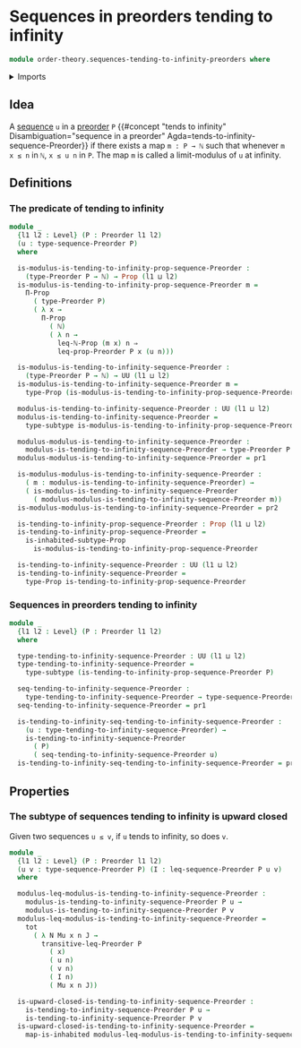 # Sequences in preorders tending to infinity

```agda
module order-theory.sequences-tending-to-infinity-preorders where
```

<details><summary>Imports</summary>

```agda
open import elementary-number-theory.inequality-natural-numbers
open import elementary-number-theory.natural-numbers

open import foundation.binary-relations
open import foundation.dependent-pair-types
open import foundation.function-extensionality
open import foundation.function-types
open import foundation.functoriality-dependent-pair-types
open import foundation.inhabited-subtypes
open import foundation.inhabited-types
open import foundation.propositions
open import foundation.sequences
open import foundation.subtypes
open import foundation.universe-levels

open import order-theory.preorders
open import order-theory.sequences-preorders
```

</details>

## Idea

A [sequence](order-theory.sequences-preorders.md) `u` in a
[preorder](order-theory.preorders.md) `P`
{{#concept "tends to infinity" Disambiguation="sequence in a preorder" Agda=tends-to-infinity-sequence-Preorder}}
if there exists a map `m : P → ℕ` such that whenever `m x ≤ n` in `ℕ`, `x ≤ u n`
in `P`. The map `m` is called a limit-modulus of `u` at infinity.

## Definitions

### The predicate of tending to infinity

```agda
module _
  {l1 l2 : Level} (P : Preorder l1 l2)
  (u : type-sequence-Preorder P)
  where

  is-modulus-is-tending-to-infinity-prop-sequence-Preorder :
    (type-Preorder P → ℕ) → Prop (l1 ⊔ l2)
  is-modulus-is-tending-to-infinity-prop-sequence-Preorder m =
    Π-Prop
      ( type-Preorder P)
      ( λ x →
        Π-Prop
          ( ℕ)
          ( λ n →
            leq-ℕ-Prop (m x) n ⇒
            leq-prop-Preorder P x (u n)))

  is-modulus-is-tending-to-infinity-sequence-Preorder :
    (type-Preorder P → ℕ) → UU (l1 ⊔ l2)
  is-modulus-is-tending-to-infinity-sequence-Preorder m =
    type-Prop (is-modulus-is-tending-to-infinity-prop-sequence-Preorder m)

  modulus-is-tending-to-infinity-sequence-Preorder : UU (l1 ⊔ l2)
  modulus-is-tending-to-infinity-sequence-Preorder =
    type-subtype is-modulus-is-tending-to-infinity-prop-sequence-Preorder

  modulus-modulus-is-tending-to-infinity-sequence-Preorder :
    modulus-is-tending-to-infinity-sequence-Preorder → type-Preorder P → ℕ
  modulus-modulus-is-tending-to-infinity-sequence-Preorder = pr1

  is-modulus-modulus-is-tending-to-infinity-sequence-Preorder :
    ( m : modulus-is-tending-to-infinity-sequence-Preorder) →
    ( is-modulus-is-tending-to-infinity-sequence-Preorder
      ( modulus-modulus-is-tending-to-infinity-sequence-Preorder m))
  is-modulus-modulus-is-tending-to-infinity-sequence-Preorder = pr2

  is-tending-to-infinity-prop-sequence-Preorder : Prop (l1 ⊔ l2)
  is-tending-to-infinity-prop-sequence-Preorder =
    is-inhabited-subtype-Prop
      is-modulus-is-tending-to-infinity-prop-sequence-Preorder

  is-tending-to-infinity-sequence-Preorder : UU (l1 ⊔ l2)
  is-tending-to-infinity-sequence-Preorder =
    type-Prop is-tending-to-infinity-prop-sequence-Preorder
```

### Sequences in preorders tending to infinity

```agda
module _
  {l1 l2 : Level} (P : Preorder l1 l2)
  where

  type-tending-to-infinity-sequence-Preorder : UU (l1 ⊔ l2)
  type-tending-to-infinity-sequence-Preorder =
    type-subtype (is-tending-to-infinity-prop-sequence-Preorder P)

  seq-tending-to-infinity-sequence-Preorder :
    type-tending-to-infinity-sequence-Preorder → type-sequence-Preorder P
  seq-tending-to-infinity-sequence-Preorder = pr1

  is-tending-to-infinity-seq-tending-to-infinity-sequence-Preorder :
    (u : type-tending-to-infinity-sequence-Preorder) →
    is-tending-to-infinity-sequence-Preorder
      ( P)
      ( seq-tending-to-infinity-sequence-Preorder u)
  is-tending-to-infinity-seq-tending-to-infinity-sequence-Preorder = pr2
```

## Properties

### The subtype of sequences tending to infinity is upward closed

Given two sequences `u ≤ v`, if `u` tends to infinity, so does `v`.

```agda
module _
  {l1 l2 : Level} (P : Preorder l1 l2)
  (u v : type-sequence-Preorder P) (I : leq-sequence-Preorder P u v)
  where

  modulus-leq-modulus-is-tending-to-infinity-sequence-Preorder :
    modulus-is-tending-to-infinity-sequence-Preorder P u →
    modulus-is-tending-to-infinity-sequence-Preorder P v
  modulus-leq-modulus-is-tending-to-infinity-sequence-Preorder =
    tot
      ( λ N Mu x n J →
        transitive-leq-Preorder P
          ( x)
          ( u n)
          ( v n)
          ( I n)
          ( Mu x n J))

  is-upward-closed-is-tending-to-infinity-sequence-Preorder :
    is-tending-to-infinity-sequence-Preorder P u →
    is-tending-to-infinity-sequence-Preorder P v
  is-upward-closed-is-tending-to-infinity-sequence-Preorder =
    map-is-inhabited modulus-leq-modulus-is-tending-to-infinity-sequence-Preorder
```
